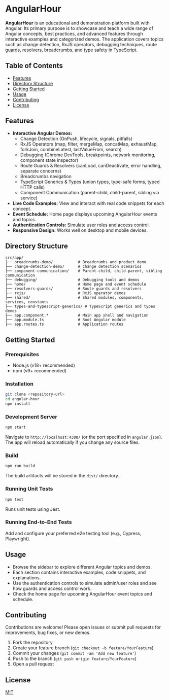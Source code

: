 # AngularHour

**AngularHour** is an educational and demonstration platform built with Angular. Its primary purpose is to showcase and teach a wide range of Angular concepts, best practices, and advanced features through interactive examples and categorized demos. The application covers topics such as change detection, RxJS operators, debugging techniques, route guards, resolvers, breadcrumbs, and type safety in TypeScript.

## Table of Contents
- [Features](#features)
- [Directory Structure](#directory-structure)
- [Getting Started](#getting-started)
- [Usage](#usage)
- [Contributing](#contributing)
- [License](#license)

## Features
- **Interactive Angular Demos:**
  - Change Detection (OnPush, lifecycle, signals, pitfalls)
  - RxJS Operators (map, filter, mergeMap, concatMap, exhaustMap, forkJoin, combineLatest, lastValueFrom, search)
  - Debugging (Chrome DevTools, breakpoints, network monitoring, component state inspector)
  - Route Guards & Resolvers (canLoad, canDeactivate, error handling, separate concerns)
  - Breadcrumbs navigation
  - TypeScript Generics & Types (union types, type-safe forms, typed HTTP calls)
  - Component Communication (parent-child, child-parent, sibling via service)
- **Live Code Examples:** View and interact with real code snippets for each concept.
- **Event Schedule:** Home page displays upcoming AngularHour events and topics.
- **Authentication Controls:** Simulate user roles and access control.
- **Responsive Design:** Works well on desktop and mobile devices.

## Directory Structure
```
src/app/
├── breadcrumbs-demo/           # Breadcrumbs and product demo
├── change-detection-demo/      # Change detection scenarios
├── component-communication/    # Parent-child, child-parent, sibling communication
├── debugging/                  # Debugging tools and demos
├── home/                       # Home page and event schedule
├── resolvers-guards/           # Route guards and resolvers
├── rxjs/                       # RxJS operator demos
├── shared/                     # Shared modules, components, services, constants
├── types-and-typescript-generics/ # TypeScript generics and types demos
├── app.component.*             # Main app shell and navigation
├── app.module.ts               # Root Angular module
├── app.routes.ts               # Application routes
```

## Getting Started

### Prerequisites
- Node.js (v18+ recommended)
- npm (v9+ recommended)

### Installation
```bash
git clone <repository-url>
cd angular-hour
npm install
```

### Development Server
```bash
npm start
```
Navigate to `http://localhost:4300/` (or the port specified in `angular.json`). The app will reload automatically if you change any source files.

### Build
```bash
npm run build
```
The build artifacts will be stored in the `dist/` directory.

### Running Unit Tests
```bash
npm test
```
Runs unit tests using Jest.

### Running End-to-End Tests
Add and configure your preferred e2e testing tool (e.g., Cypress, Playwright).

## Usage
- Browse the sidebar to explore different Angular topics and demos.
- Each section contains interactive examples, code snippets, and explanations.
- Use the authentication controls to simulate admin/user roles and see how guards and access control work.
- Check the home page for upcoming AngularHour event topics and schedule.

## Contributing
Contributions are welcome! Please open issues or submit pull requests for improvements, bug fixes, or new demos.

1. Fork the repository
2. Create your feature branch (`git checkout -b feature/YourFeature`)
3. Commit your changes (`git commit -am 'Add new feature'`)
4. Push to the branch (`git push origin feature/YourFeature`)
5. Open a pull request

## License
[MIT](LICENSE)
